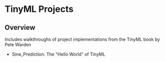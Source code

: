 # TinyML Projects

## Overview
Includes walkthroughs of project implementations from the TinyML book by Pete Warden
- Sine_Prediction: The "Hello World" of TinyML
